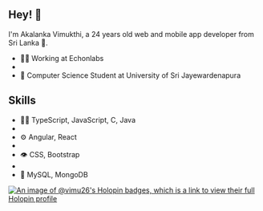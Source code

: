 ## Hey! 👋
I'm Akalanka Vimukthi, a 24 years old web and mobile app developer from Sri Lanka 🦔.

- 👨‍💻 Working at Echonlabs
- 
- 🧭 Computer Science Student at University of Sri Jayewardenapura

## Skills

- 👨‍💻 TypeScript, JavaScript, C, Java
- 
- ⚙️ Angular, React
- 
- 👁️ CSS, Bootstrap
- 
- 💽 MySQL, MongoDB


[![An image of @vimu26's Holopin badges, which is a link to view their full Holopin profile](https://holopin.me/vimu26)](https://holopin.io/@vimu26)
